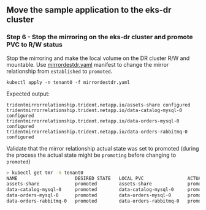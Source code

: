 ## Move the sample application to the eks-dr cluster

### Step 6 - Stop the mirroring on the eks-dr cluster and promote PVC to R/W status
Stop the mirroring and make the local volume on the DR cluster R/W and mountable. Use [mirrordestdr.yaml](mirrordestdr.yaml) manifest to change the mirror relationship from `established` to `promoted`.
```shell
kubectl apply -n tenant0 -f mirrordestdr.yaml
```
Expected output:
```shell
tridentmirrorrelationship.trident.netapp.io/assets-share configured
tridentmirrorrelationship.trident.netapp.io/data-catalog-mysql-0 configured
tridentmirrorrelationship.trident.netapp.io/data-orders-mysql-0 configured
tridentmirrorrelationship.trident.netapp.io/data-orders-rabbitmq-0 configured
```

Validate that the mirror relationship actual state was set to promoted (during the process the actual state might be `promoting` before changing to `promoted`)
```bash
> kubectl get tmr -n tenant0
NAME                     DESIRED STATE   LOCAL PVC                ACTUAL STATE   MESSAGE
assets-share             promoted        assets-share             promoted       
data-catalog-mysql-0     promoted        data-catalog-mysql-0     promoted       
data-orders-mysql-0      promoted        data-orders-mysql-0      promoted       
data-orders-rabbitmq-0   promoted        data-orders-rabbitmq-0   promoted       
```